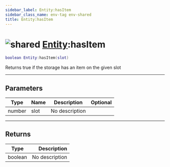 ```yaml
---
sidebar_label: Entity:hasItem
sidebar_class_name: env-tag env-shared
title: Entity:hasItem
---
```


# <img src='/img/wiki/shared.png' alt='shared' data-tag='env-tag' /> [Entity](../entity/README.md):hasItem

```lua
boolean Entity:hasItem(slot)
```

Returns true if the storage has an item on the given slot<br/>

-----------------
## Parameters

| Type   | Name | Description | Optional |
| ------ | ---- | ----------- | -------: |
| number | slot | No description |   |

-----------------
## Returns

| Type   | Description |
| ------ | ----------: |
| boolean | No description |
